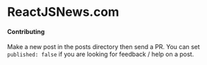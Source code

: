 ReactJSNews.com
===============

#### Contributing

Make a new post in the posts directory then send a PR.
You can set `published: false` if you are looking for feedback / help on a post.